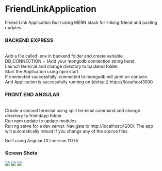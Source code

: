 # FriendLinkApplication
Friend Link Application Built using MERN stack for linking friend and posting updates


<h3>BACKEND EXPRESS </h3> </br>
Add a file called .env  in backend folder and create variable DB_CONNECTION = (Add your mongodb connection string here).</br>
Launch terminal and change directory to backend folder. </br>
Start the Application using npm start.</br>
If connected successfully. connected to mongodb will print on console.</br>
And Application is successfully running on (default) https://localhost3000</br>


<h3>FRONT END ANGULAR </h3></br>
Create a second terminal using split terminal command and change directory to friendapp folder. </br>
Run npm update to update modules</br>
Run ng serve for a dev server. Navigate to http://localhost:4200/. The app will automatically reload if you change any of the source files. </br>

Built using Angular CLI version 11.0.5.

<h3>Screen Shots</h3>
<img src="https://user-images.githubusercontent.com/60685286/104806313-91477600-5811-11eb-84b7-6d8947291859.png">
<img src="https://user-images.githubusercontent.com/60685286/104806318-960c2a00-5811-11eb-8842-647ff2c229b9.png>
<img src="https://user-images.githubusercontent.com/60685286/104806321-97d5ed80-5811-11eb-846e-1d67ea473af7.png>
<img src="https://user-images.githubusercontent.com/60685286/104806324-999fb100-5811-11eb-8180-39e5a43a5a83.png>
<img src="https://user-images.githubusercontent.com/60685286/104806327-9b697480-5811-11eb-824f-7ad03905e1fa.png>
<img src="https://user-images.githubusercontent.com/60685286/104806329-9d333800-5811-11eb-8a64-a1325adb6dbd.png>
